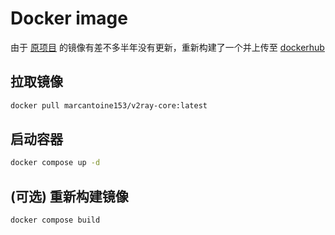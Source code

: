 # Docker image

由于 [原项目](https://hub.docker.com/r/v2fly/v2fly-core) 的镜像有差不多半年没有更新，重新构建了一个并上传至 [dockerhub](https://hub.docker.com/r/marcantoine153/v2ray-core)

## 拉取镜像

```bash
docker pull marcantoine153/v2ray-core:latest
```

## 启动容器

```bash
docker compose up -d
```

## (可选) 重新构建镜像

```bash
docker compose build
```
